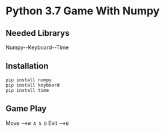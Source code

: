 # Python 3.7 Game With Numpy
## Needed Librarys
Numpy--Keyboard--Time
## Installation
```
pip install numpy
pip install keyboard
pip install time
```
## Game Play 
Move -->```W A S D```
Exit -->```Q```




